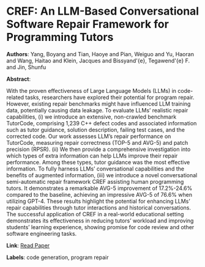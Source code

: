 # CREF: An LLM-Based Conversational Software Repair Framework for Programming Tutors

**Authors**: Yang, Boyang and Tian, Haoye and Pian, Weiguo and Yu, Haoran and Wang, Haitao and Klein, Jacques and Bissyand\'{e}, Tegawend\'{e} F. and Jin, Shunfu

**Abstract**:

With the proven effectiveness of Large Language Models (LLMs) in code-related tasks, researchers have explored their potential for program repair. However, existing repair benchmarks might have influenced LLM training data, potentially causing data leakage. To evaluate LLMs’ realistic repair capabilities, (i) we introduce an extensive, non-crawled benchmark TutorCode, comprising 1,239 C++ defect codes and associated information such as tutor guidance, solution description, failing test cases, and the corrected code. Our work assesses LLM’s repair performance on TutorCode, measuring repair correctness (TOP-5 and AVG-5) and patch precision (RPSR). (ii) We then provide a comprehensive investigation into which types of extra information can help LLMs improve their repair performance. Among these types, tutor guidance was the most effective information. To fully harness LLMs’ conversational capabilities and the benefits of augmented information, (iii) we introduce a novel conversational semi-automatic repair framework CREF assisting human programming tutors. It demonstrates a remarkable AVG-5 improvement of 17.2\%-24.6\% compared to the baseline, achieving an impressive AVG-5 of 76.6\% when utilizing GPT-4. These results highlight the potential for enhancing LLMs’ repair capabilities through tutor interactions and historical conversations. The successful application of CREF in a real-world educational setting demonstrates its effectiveness in reducing tutors’ workload and improving students’ learning experience, showing promise for code review and other software engineering tasks.

**Link**: [Read Paper](https://doi.org/10.1145/3650212.3680328)

**Labels**: code generation, program repair
